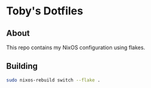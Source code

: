 # Toby's Dotfiles

## About
This repo contains my NixOS configuration using flakes.

## Building

```bash
sudo nixos-rebuild switch --flake .
```
